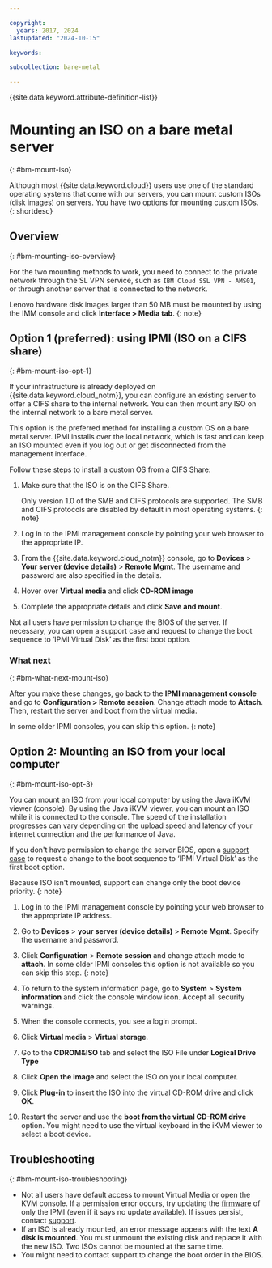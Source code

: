 ```yaml
---

copyright:
  years: 2017, 2024
lastupdated: "2024-10-15"

keywords:

subcollection: bare-metal

---
```


{{site.data.keyword.attribute-definition-list}}

# Mounting an ISO on a bare metal server
{: #bm-mount-iso}

Although most {{site.data.keyword.cloud}} users use one of the standard operating systems that come with our servers, you can mount custom ISOs (disk images) on servers. You have two options for mounting custom ISOs.
{: shortdesc}

## Overview
{: #bm-mounting-iso-overview}

For the two mounting methods to work, you need to connect to the private network through the SL VPN service, such as `IBM Cloud SSL VPN - AMS01`, or through another server that is connected to the network.

Lenovo hardware disk images larger than 50 MB must be mounted by using the IMM console and click **Interface > Media tab**.
{: note}

## Option 1 (preferred): using IPMI (ISO on a CIFS share)
{: #bm-mount-iso-opt-1}

If your infrastructure is already deployed on {{site.data.keyword.cloud_notm}}, you can configure an existing server to offer a CIFS share to the internal network. You can then mount any ISO on the internal network to a bare metal server.

This option is the preferred method for installing a custom OS on a bare metal server. IPMI installs over the local network, which is fast and can keep an ISO mounted even if you log out or get disconnected from the management interface.

Follow these steps to install a custom OS from a CIFS Share:

1. Make sure that the ISO is on the CIFS Share.

   Only version 1.0 of the SMB and CIFS protocols are supported. The SMB and CIFS protocols are disabled by default in most operating systems.
   {: note}

1. Log in to the IPMI management console by pointing your web browser to the appropriate IP.
1. From the {{site.data.keyword.cloud_notm}} console, go to **Devices** > **Your server (device details)** > **Remote Mgmt**. The username and password are also specified in the details.
1. Hover over **Virtual media** and click **CD-ROM image**
1. Complete the appropriate details and click **Save and mount**.

Not all users have permission to change the BIOS of the server. If necessary, you can open a support case and request to change the boot sequence to ‘IPMI Virtual Disk’ as the first boot option.

### What next
{: #bm-what-next-mount-iso}

After you make these changes, go back to the **IPMI management console** and go to **Configuration > Remote session**. Change attach mode to **Attach**. Then, restart the server and boot from the virtual media.

In some older IPMI consoles, you can skip this option.
{: note}

## Option 2: Mounting an ISO from your local computer
{: #bm-mount-iso-opt-3}

You can mount an ISO from your local computer by using the Java iKVM viewer (console). By using the Java iKVM viewer, you can mount an ISO while it is connected to the console. The speed of the installation progresses can vary depending on the upload speed and latency of your internet connection and the performance of Java.

If you don't have permission to change the server BIOS, open a [support case](/docs/get-support?topic=get-support-open-case) to request a change to the boot sequence to ‘IPMI Virtual Disk’ as the first boot option.

Because ISO isn't mounted, support can change only the boot device priority.
{: note}

1. Log in to the IPMI management console by pointing your web browser to the appropriate IP address.
1. Go to **Devices** > **your server (device details)** > **Remote Mgmt**. Specify the username and password.
1. Click **Configuration** > **Remote session** and change attach mode to **attach**.
   In some older IPMI consoles this option is not available so you can skip this step.
   {: note}

1. To return to the system information page, go to **System** > **System information** and click the console window icon. Accept all security warnings.
1. When the console connects, you see a login prompt.
1. Click **Virtual media** > **Virtual storage**.
1. Go to the **CDROM&ISO** tab and select the ISO File under **Logical Drive Type**
1. Click **Open the image** and select the ISO on your local computer.
1. Click **Plug-in** to insert the ISO into the virtual CD-ROM drive and click **OK**.
1. Restart the server and use the **boot from the virtual CD-ROM drive** option. You might need to use the virtual keyboard in the iKVM viewer to select a boot device.

## Troubleshooting
{: #bm-mount-iso-troubleshooting}

* Not all users have default access to mount Virtual Media or open the KVM console. If a permission error occurs, try updating the [firmware](/docs/bare-metal?topic=bare-metal-bm-faq#bm-out-of-date-firmware) of only the IPMI (even if it says no update available). If issues persist, contact [support](/docs/get-support?topic=get-support-using-avatar).
* If an ISO is already mounted, an error message appears with the text **A disk is mounted**. You must unmount the existing disk and replace it with the new ISO. Two ISOs cannot be mounted at the same time.
* You might need to contact support to change the boot order in the BIOS.
